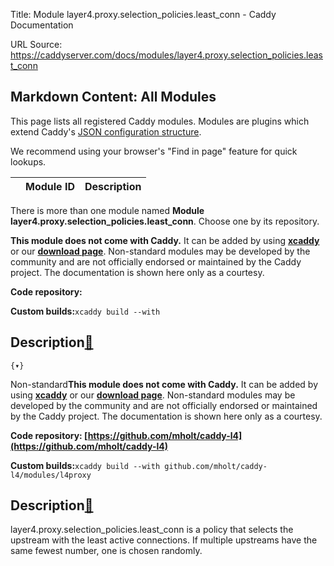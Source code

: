 Title: Module layer4.proxy.selection_policies.least_conn - Caddy Documentation

URL Source: https://caddyserver.com/docs/modules/layer4.proxy.selection_policies.least_conn

Markdown Content:
All Modules
-----------

This page lists all registered Caddy modules. Modules are plugins which extend Caddy's [JSON configuration structure](https://caddyserver.com/docs/json/).

We recommend using your browser's "Find in page" feature for quick lookups.

|  | Module ID | Description |
| --- | --- | --- |

There is more than one module named **Module layer4.proxy.selection_policies.least_conn**. Choose one by its repository.

**This module does not come with Caddy.** It can be added by using **[xcaddy](https://caddyserver.com/docs/build#xcaddy)** or our **[download page](https://caddyserver.com/download)**. Non-standard modules may be developed by the community and are not officially endorsed or maintained by the Caddy project. The documentation is shown here only as a courtesy.

**Code repository:**

**Custom builds:**`xcaddy build --with`

Description[🔗](https://caddyserver.com/docs/modules/layer4.proxy.selection_policies.least_conn#docs "Direct link")
-------------------------------------------------------------------------------------------------------------------

`{▾}`

Non-standard**This module does not come with Caddy.** It can be added by using **[xcaddy](https://caddyserver.com/docs/build#xcaddy)** or our **[download page](https://caddyserver.com/download)**. Non-standard modules may be developed by the community and are not officially endorsed or maintained by the Caddy project. The documentation is shown here only as a courtesy.

**Code repository: [https://github.com/mholt/caddy-l4](https://github.com/mholt/caddy-l4)**

**Custom builds:**`xcaddy build --with github.com/mholt/caddy-l4/modules/l4proxy`

Description[🔗](https://caddyserver.com/docs/modules/layer4.proxy.selection_policies.least_conn#docs "Direct link")
-------------------------------------------------------------------------------------------------------------------

layer4.proxy.selection_policies.least_conn is a policy that selects the upstream with the least active connections. If multiple upstreams have the same fewest number, one is chosen randomly.
